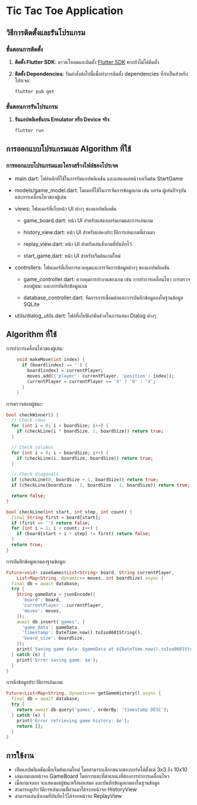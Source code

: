 # Tic Tac Toe Application

## วิธีการติดตั้งและรันโปรแกรม

### ขั้นตอนการติดตั้ง

1. **ติดตั้ง Flutter SDK**:
    ดาวน์โหลดและติดตั้ง [Flutter SDK](https://flutter.dev/docs/get-started/install) หากยังไม่ได้ติดตั้ง

2. **ติดตั้ง Dependencies**:
    รันคำสั่งต่อไปนี้เพื่อทำการติดตั้ง dependencies ที่จำเป็นสำหรับโปรเจค:
    ```bash
    flutter pub get
    ```

### ขั้นตอนการรันโปรแกรม

1. **รันแอปพลิเคชันบน Emulator หรือ Device จริง**:
    ```bash
    flutter run
    ```

## การออกแบบโปรแกรมและ Algorithm ที่ใช้

### การออกแบบโปรแกรมและโครงสร้างไฟล์ของโปรเจค

  * main.dart: ไฟล์หลักที่ใช้ในการรันแอปพลิเคชัน และแสดงผลหน้าจอเริ่มต้น StartGame
    
  * models/game_model.dart: โมเดลที่ใช้ในการจัดการข้อมูลเกม เช่น บอร์ด ผู้เล่นปัจจุบัน และการเคลื่อนไหวของผู้เล่น
    
  * views: โฟลเดอร์ที่เก็บหน้า UI ต่างๆ ของแอปพลิเคชัน
    
    * game_board.dart: หน้า UI สำหรับแสดงบอร์ดเกมและการเล่นเกม
      
    * history_view.dart: หน้า UI สำหรับแสดงประวัติการเล่นเกมที่ผ่านมา
      
    * replay_view.dart: หน้า UI สำหรับเล่นซ้ำเกมที่บันทึกไว้
      
    * start_game.dart: หน้า UI สำหรับเริ่มต้นเกมใหม่
      
  * controllers: โฟลเดอร์ที่เก็บการควบคุมและการจัดการข้อมูลต่างๆ ของแอปพลิเคชัน
    
    * game_controller.dart: ควบคุมการทำงานของเกม เช่น การทำการเคลื่อนไหว การตรวจสอบผู้ชนะ และการบันทึกข้อมูลเกม
      
    * database_controller.dart: จัดการการเชื่อมต่อและการบันทึกข้อมูลลงในฐานข้อมูล SQLite
      
  * utils/dialog_utils.dart: ไฟล์ที่เก็บฟังก์ชันช่วยในการแสดง Dialog ต่างๆ

## Algorithm ที่ใช้
  การทำการเคลื่อนไหวของผู้เล่น:
```dart
    void makeMove(int index) {
      if (board[index] == '') {
        board[index] = currentPlayer;
        moves.add({'player': currentPlayer, 'position': index});
        currentPlayer = currentPlayer == 'X' ? 'O' : 'X';
      }
    }
```
  การตรวจสอบผู้ชนะ:
```dart
bool checkWinner() {
  // Check rows
  for (int i = 0; i < boardSize; i++) {
    if (checkLine(i * boardSize, 1, boardSize)) return true;
  }

  // Check columns
  for (int i = 0; i < boardSize; i++) {
    if (checkLine(i, boardSize, boardSize)) return true;
  }

  // Check diagonals
  if (checkLine(0, boardSize + 1, boardSize)) return true;
  if (checkLine(boardSize - 1, boardSize - 1, boardSize)) return true;

  return false;
}

bool checkLine(int start, int step, int count) {
  final String first = board[start];
  if (first == '') return false;
  for (int i = 1; i < count; i++) {
    if (board[start + i * step] != first) return false;
  }
  return true;
}
```
  การบันทึกข้อมูลเกมลงฐานข้อมูล:
```dart
Future<void> saveGames(List<String> board, String currentPlayer,
    List<Map<String, dynamic>> moves, int boardSize) async {
  final db = await database;
  try {
    String gameData = jsonEncode({
      'board': board,
      'currentPlayer': currentPlayer,
      'moves': moves,
    });
    await db.insert('games', {
      'game_data': gameData,
      'timestamp': DateTime.now().toIso8601String(),
      'board_size': boardSize,
    });
    print('Saving game data: $gameData at ${DateTime.now().toIso8601String()}, Board size: $boardSize');
  } catch (e) {
    print('Error saving game: $e');
  }
}
```
  การดึงข้อมูลประวัติการเล่นเกม:
```dart
Future<List<Map<String, dynamic>>> getGameHistory() async {
  final db = await database;
  try {
    return await db.query('games', orderBy: 'timestamp DESC');
  } catch (e) {
    print('Error retrieving game history: $e');
    return [];
  }
}
```

## การใช้งาน
* เปิดแอปพลิเคชันเพื่อเริ่มต้นเกมใหม่ โดยสามารถเลือกขนาดของบอร์ดได้ตั้งแต่ 3x3 ถึง 10x10
* เล่นเกมบนหน้าจอ GameBoard โดยการแตะที่ตำแหน่งที่ต้องการทำการเคลื่อนไหว
* เมื่อเกมจบลง จะแสดงผลผู้ชนะหรือผลเสมอ และบันทึกข้อมูลเกมลงในฐานข้อมูล
* สามารถดูประวัติการเล่นเกมที่ผ่านมาได้จากหน้าจอ HistoryView
* สามารถเล่นซ้ำเกมที่บันทึกไว้ได้จากหน้าจอ ReplayView
